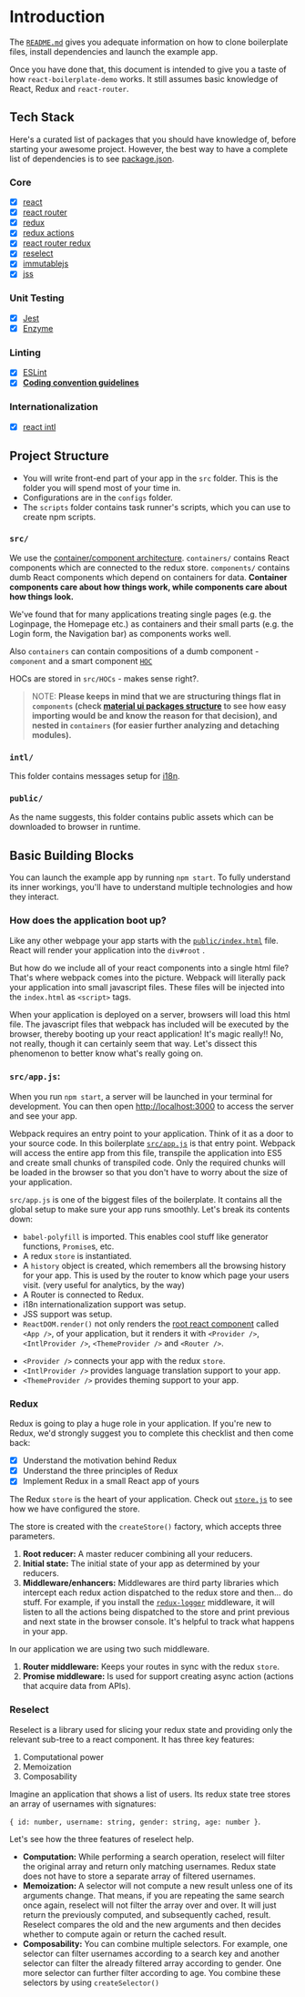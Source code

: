 # Introduction

The [`README.md`](https://github.com/bl5ck/react-boilerplate-demo) gives you adequate information on how to clone boilerplate files, install dependencies and launch the example app.

Once you have done that, this document is intended to give you a taste of how `react-boilerplate-demo` works. It still assumes basic knowledge of React, Redux and `react-router`.

## Tech Stack

Here's a curated list of packages that you should have knowledge of, before starting your awesome project. However, the best way to have a complete list of dependencies is to see [package.json](https://github.com/bl5ck/react-boilerplate-demo/blob/master/package.json).

### Core

- [x] [react](https://facebook.github.io/react/)
- [x] [react router](https://github.com/ReactTraining/react-router)
- [x] [redux](http://redux.js.org/)
- [x] [redux actions](https://github.com/redux-utilities/redux-actions)
- [x] [react router redux](https://github.com/reactjs/react-router-redux)
- [x] [reselect](https://github.com/reactjs/reselect)
- [x] [immutablejs](https://facebook.github.io/immutable-js/)
- [x] [jss](https://github.com/cssinjs/react-jss)

### Unit Testing

- [x] [Jest](http://facebook.github.io/jest/)
- [x] [Enzyme](http://airbnb.io/enzyme/)

### Linting

- [x] [ESLint](http://eslint.org/)
      <template id="coding-convention-guidelines"></template>
- [x] [**Coding convention guidelines**](https://github.com/airbnb/javascript)

### Internationalization

- [x] [react intl](https://github.com/yahoo/react-intl)

## Project Structure

- You will write front-end part of your app in the `src` folder. This is the folder you will spend most of your time in.
- Configurations are in the `configs` folder.
- The `scripts` folder contains task runner's scripts, which you can use to create npm scripts.

### `src/`

We use the [container/component architecture](https://medium.com/@dan_abramov/smart-and-dumb-components-7ca2f9a7c7d0#.4rmjqneiw). `containers/` contains React components which are connected to the redux store. `components/` contains dumb React components which depend on containers for data. **Container components care about how things work, while components care about how things look.**

We've found that for many applications treating single pages (e.g. the Loginpage, the Homepage etc.) as containers and their small parts (e.g. the Login form, the Navigation bar) as components works well.

Also `containers` can contain compositions of a dumb component - `component` and a smart component [`HOC`](https://hackernoon.com/higher-order-components-hocs-for-beginners-25cdcf1f1713)

HOCs are stored in `src/HOCs` - makes sense right?.

> NOTE: **Please keeps in mind that we are structuring things flat in `components` (check [material ui packages structure](https://github.com/mui-org/material-ui/tree/master/packages/material-ui/src) to see how easy importing would be and know the reason for that decision), and nested in `containers` (for easier further analyzing and detaching modules).**

### `intl/`

This folder contains messages setup for [i18n](https://formatjs.io/guides/basic-i18n/).

### `public/`

As the name suggests, this folder contains public assets which can be downloaded to browser in runtime.

## Basic Building Blocks

You can launch the example app by running `npm start`. To fully understand its inner workings, you'll have to understand multiple technologies and how they interact.

### How does the application boot up?

Like any other webpage your app starts with the [`public/index.html`](https://github.com/bl5ck/react-boilerplate-demo/blob/master/public/index.html) file. React will render your application into the `div#root` .

But how do we include all of your react components into a single html file? That's where webpack comes into the picture. Webpack will literally pack your application into small javascript files. These files will be injected into the `index.html` as `<script>` tags.

When your application is deployed on a server, browsers will load this html file. The javascript files that webpack has included will be executed by the browser, thereby booting up your react application! It's magic really!! No, not really, though it can certainly seem that way. Let's dissect this phenomenon to better know what's really going on.

### `src/app.js`:

When you run `npm start`, a server will be launched in your terminal for development. You can then open [http://localhost:3000](http://localhost:3000) to access the server and see your app.

Webpack requires an entry point to your application. Think of it as a door to your source code. In this boilerplate [`src/app.js`](https://github.com/react-boilerplate/react-boilerplate/blob/master/app/app.js) is that entry point. Webpack will access the entire app from this file, transpile the application into ES5 and create small chunks of transpiled code. Only the required chunks will be loaded in the browser so that you don't have to worry about the size of your application.

`src/app.js` is one of the biggest files of the boilerplate. It contains all the global setup to make sure your app runs smoothly. Let's break its contents down:

- `babel-polyfill` is imported. This enables cool stuff like generator functions, `Promise`s, etc.
- A redux `store` is instantiated.
- A `history` object is created, which remembers all the browsing history for your app. This is used by the router to know which page your users visit. (very useful for analytics, by the way)
- A Router is connected to Redux.
- i18n internationalization support was setup.
- JSS support was setup.
- `ReactDOM.render()` not only renders the [root react component](https://github.com/bl5ck/react-boilerplate-demo/blob/master/src/index.js) called `<App />`, of your application, but it renders it with `<Provider />`, `<IntlProvider />`, `<ThemeProvider />` and `<Router />`.

* `<Provider />` connects your app with the redux `store`.
* `<IntlProvider />` provides language translation support to your app.
* `<ThemeProvider />` provides theming support to your app.

### Redux

Redux is going to play a huge role in your application. If you're new to Redux, we'd strongly suggest you to complete this checklist and then come back:

- [x] Understand the motivation behind Redux
- [x] Understand the three principles of Redux
- [x] Implement Redux in a small React app of yours

The Redux `store` is the heart of your application. Check out [`store.js`](https://github.com/bl5ck/react-boilerplate-demo/blob/master/src/store.js) to see how we have configured the store.

The store is created with the `createStore()` factory, which accepts three parameters.

1.  **Root reducer:** A master reducer combining all your reducers.
2.  **Initial state:** The initial state of your app as determined by your reducers.
3.  **Middleware/enhancers:** Middlewares are third party libraries which intercept each redux action dispatched to the redux store and then... do stuff. For example, if you install the [`redux-logger`](https://github.com/evgenyrodionov/redux-logger) middleware, it will listen to all the actions being dispatched to the store and print previous and next state in the browser console. It's helpful to track what happens in your app.

In our application we are using two such middleware.

1.  **Router middleware:** Keeps your routes in sync with the redux `store`.
2.  **Promise middleware:** Is used for support creating async action (actions that acquire data from APIs).

### Reselect

Reselect is a library used for slicing your redux state and providing only the relevant sub-tree to a react component. It has three key features:

1.  Computational power
2.  Memoization
3.  Composability

Imagine an application that shows a list of users. Its redux state tree stores an array of usernames with signatures:

`{ id: number, username: string, gender: string, age: number }`.

Let's see how the three features of reselect help.

- **Computation:** While performing a search operation, reselect will filter the original array and return only matching usernames. Redux state does not have to store a separate array of filtered usernames.
- **Memoization:** A selector will not compute a new result unless one of its arguments change. That means, if you are repeating the same search once again, reselect will not filter the array over and over. It will just return the previously computed, and subsequently cached, result. Reselect compares the old and the new arguments and then decides whether to compute again or return the cached result.
- **Composability:** You can combine multiple selectors. For example, one selector can filter usernames according to a search key and another selector can filter the already filtered array according to gender. One more selector can further filter according to age. You combine these selectors by using `createSelector()`
